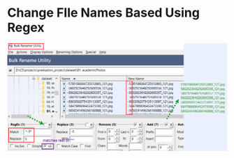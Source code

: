 # Change FIle Names Based Using Regex
![](Attachments%20-%20File%20Renaming%20Tools/Pasted%20image%2020230310080913.png)